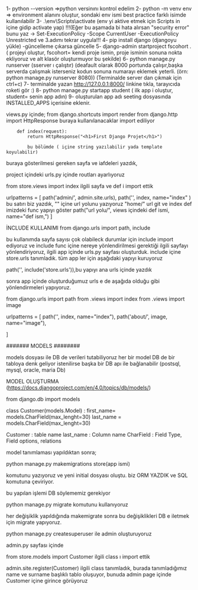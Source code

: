 1- python --version =>python versinını kontrol edelim
2- python -m venv env => environment alanını oluştur, sondaki env ismi best practice farklı isimde kullanılabilir
3- .\env\Scripts\activate (env yi aktive etmek için Scripts in içine gidip activate yap)
!!!(Eğer bu aşamada bi hata alırsan "security error" bunu yaz -> 
Set-ExecutionPolicy -Scope CurrentUser -ExecutionPolicy Unrestricted
ve 3.adımı tekrar uygula!!!
4- pip install django (djangoyu yükle) -güncelleme çıkarsa güncelle
5- django-admin startproject fscohort . ( projeyi oluştur, fscohort= kendi proje ismin, proje isminin sonuna nokta ekliyoruz ve alt klasör oluşturmuyor bu şekilde)
6- python manage.py runserver (sserver ı çalıştır)
(deafault olarak 8000 portunda çalışır,başka serverda çalışmak isterseniz kodun sonuna numarayı eklemek yeterli. (örn: python manage.py runserver 8080))
(Terminalde server dan çıkmak için ctrl+c)
7- terminalde yazan http://127.0.0.1:8000/ linkine tıkla, tarayıcıda roketi gör :)
8- python manage.py startapp student ( ilk app i oluştur, student= senin app adın) 
9- oluşturulan app adı seeting dosyasında INSTALLED_APPS içerisine eklenir.

views.py içinde; 
     from django.shortcuts import render
     from django.http import HttpResponse  buraya kullanılanacaklar import ediliyor



        def index(request):
            return HttpResponse("<h1>First Django Projet</h1>")

            bu bölümde ( içine string yazılabilir yada template koyulabilir)

buraya gösterilmesi gereken sayfa ve iafdeleri yazdık, 

project içindeki urls.py içinde routları ayarlıyoruz

from store.views import index   ilgili sayfa ve def i import ettik

urlpatterns = [
    path('admin/', admin.site.urls),
    path('', index, name="index"  )   bu satırı biz yazdık, "" içine url yolunu yazıyoruz "home/" url git ve index def imizdeki func yapıyı göster
    path("url yolu/", views içindeki def ismi, name="def ism,")
]

İNCLUDE KULLANIMI
from django.urls import path, include

bu kullanımda sayfa sayısı çok olabileck durumlar için include import ediyoruz ve include func içine nereye yönlendirilmesi gerektiği ilgili sayfayı yönlendiriyoruz, ilgili app içinde urls.py sayfası oluşturduk. include içine store.urls tanımladık.
tüm app ler için aşağıdaki yapıyı kuruyoruz

path('', include('store.urls')),bu yapıyı ana urls içinde yazdık

sonra app içinde oluşturduğumuz urls e de aşağıda olduğu gibi yönlendirmeleri yapıyoruz.

from django.urls import path
from .views import index
from .views import image

urlpatterns = [
    path('', index, name="index"),
    path('about/', image, name="image"),

]


####### MODELS ########

models dosyası ile DB de verileri tutabiliyoruz
her bir model DB de bir tabloya denk geliyor
istenilirse başka bir DB apı ile bağlanabilir (postsql, mysql, oracle, maria Db)


MODEL OLUŞTURMA (https://docs.djangoproject.com/en/4.0/topics/db/models/)

from django.db import models


class Customer(models.Model) :
     first_name= models.CharField(max_lenght=30)
     last_name = models.CharField(max_lenght=30)

Customer : table name
last_name : Column name
CharField : Field Type, Field options, relations 


model tanımlaması yapıldıktan sonra;

python manage.py makemigrations store(app ismi)

komutunu yazıyoruz ve yeni initial dosyası oluştu. biz ORM YAZDIK ve SQL komutuna çeviriyor.

bu yapılan işlemi DB söylememiz gerekiyor

python manage.py migrate  komutunu kullanıyoruz

her değişiklik yapıldığında makemigrate sonra bu değişiklikleri DB e iletmek için migrate yapıyoruz.

python manage.py createsuperuser ile admin oluşturuyoruz

admin.py sayfası içinde 

from store.models import Customer ilgili class ı import ettik



admin.site.register(Customer)   ilgili class tanımladık, burada tanımladığımız name ve surname başlıklı tablo oluşuyor, bunuda admin page içinde Customer içine girince görüyoruz
